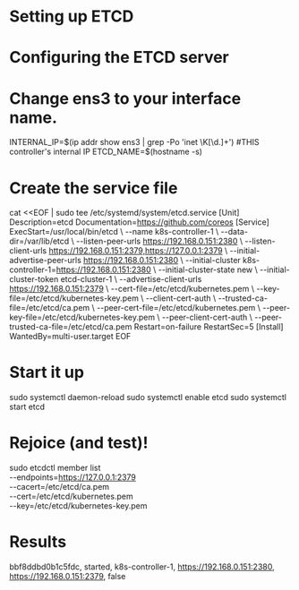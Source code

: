 # Setting up ETCD

# Configuring the ETCD server
# Change ens3 to your interface name.

INTERNAL_IP=$(ip addr show ens3 | grep -Po 'inet \K[\d.]+') #THIS controller's internal IP
ETCD_NAME=$(hostname -s)

# Create the service file
cat <<EOF | sudo tee /etc/systemd/system/etcd.service
[Unit]
Description=etcd
Documentation=https://github.com/coreos
[Service]
ExecStart=/usr/local/bin/etcd \\
  --name k8s-controller-1 \\
  --data-dir=/var/lib/etcd \\
  --listen-peer-urls https://192.168.0.151:2380 \\
  --listen-client-urls https://192.168.0.151:2379,https://127.0.0.1:2379 \\
  --initial-advertise-peer-urls https://192.168.0.151:2380 \\
  --initial-cluster k8s-controller-1=https://192.168.0.151:2380 \\
  --initial-cluster-state new \\
  --initial-cluster-token etcd-cluster-1 \\
  --advertise-client-urls https://192.168.0.151:2379 \\
  --cert-file=/etc/etcd/kubernetes.pem \\
  --key-file=/etc/etcd/kubernetes-key.pem \\
  --client-cert-auth \\
  --trusted-ca-file=/etc/etcd/ca.pem \\
  --peer-cert-file=/etc/etcd/kubernetes.pem \\
  --peer-key-file=/etc/etcd/kubernetes-key.pem \\
  --peer-client-cert-auth \\
  --peer-trusted-ca-file=/etc/etcd/ca.pem
Restart=on-failure
RestartSec=5
[Install]
WantedBy=multi-user.target
EOF

# Start it up
sudo systemctl daemon-reload
sudo systemctl enable etcd
sudo systemctl start etcd

# Rejoice (and test)!
sudo etcdctl member list \
  --endpoints=https://127.0.0.1:2379 \
  --cacert=/etc/etcd/ca.pem \
  --cert=/etc/etcd/kubernetes.pem \
  --key=/etc/etcd/kubernetes-key.pem

# Results
bbf8ddbd0b1c5fdc, started, k8s-controller-1, https://192.168.0.151:2380, https://192.168.0.151:2379, false
